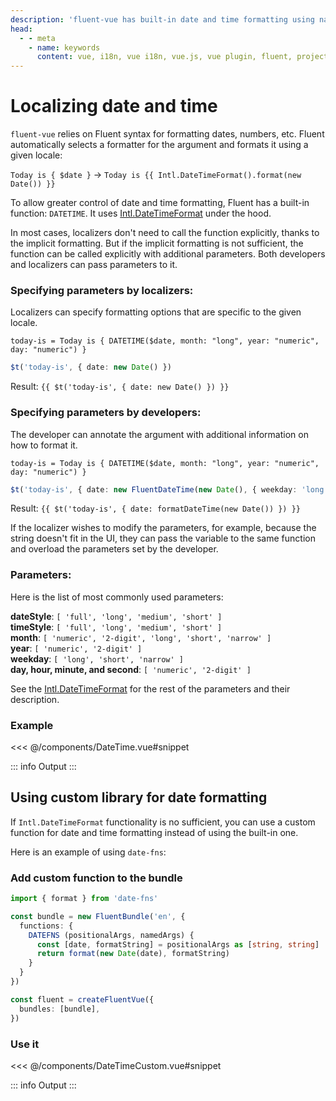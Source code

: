 ```yaml
---
description: 'fluent-vue has built-in date and time formatting using native js methods. But it allows custom implementation using any library you want: dayjs, date-fns, moment, etc.'
head:
  - - meta
    - name: keywords
      content: vue, i18n, vue i18n, vue.js, vue plugin, fluent, project fluent, vue date format, vue datetime
---
```


<script setup>
  import DateTimeComponent from '../components/DateTime.vue'
  import DateTimeCustom from '../components/DateTimeCustom.vue'

  import { FluentDateTime } from '@fluent/bundle'

  const formatDateTime = (date) => new FluentDateTime(date, { weekday: 'long' })
</script>

# Localizing date and time

`fluent-vue` relies on Fluent syntax for formatting dates, numbers, etc. Fluent automatically selects a formatter for the argument and formats it using a given locale:

`Today is { $date }` -> `Today is {{ Intl.DateTimeFormat().format(new Date()) }}`

To allow greater control of date and time formatting, Fluent has a built-in function: `DATETIME`. It uses [Intl.DateTimeFormat](https://developer.mozilla.org/en-US/docs/Web/JavaScript/Reference/Global_Objects/Intl/DateTimeFormat) under the hood.

In most cases, localizers don't need to call the function explicitly, thanks to the implicit formatting. But if the implicit formatting is not sufficient, the function can be called explicitly with additional parameters. Both developers and localizers can pass parameters to it.

### Specifying parameters by localizers:

Localizers can specify formatting options that are specific to the given locale.

```ftl
today-is = Today is { DATETIME($date, month: "long", year: "numeric", day: "numeric") }
```

```ts
$t('today-is', { date: new Date() })
```

Result: `{{ $t('today-is', { date: new Date() }) }}`

### Specifying parameters by developers:

The developer can annotate the argument with additional information on how to format it.

```ftl
today-is = Today is { DATETIME($date, month: "long", year: "numeric", day: "numeric") }
```

```ts
$t('today-is', { date: new FluentDateTime(new Date(), { weekday: 'long' }) })
```

Result: `{{ $t('today-is', { date: formatDateTime(new Date()) }) }}`

If the localizer wishes to modify the parameters, for example, because the string doesn't fit in the UI, they can pass the variable to the same function and overload the parameters set by the developer.

### Parameters:

Here is the list of most commonly used parameters:

**dateStyle**: `[ 'full', 'long', 'medium', 'short' ]`  
**timeStyle**: `[ 'full', 'long', 'medium', 'short' ]`  
**month**: `[ 'numeric', '2-digit', 'long', 'short', 'narrow' ]`  
**year**: `[ 'numeric', '2-digit' ]`  
**weekday**: `[ 'long', 'short', 'narrow' ]`  
**day, hour, minute, and second**: `[ 'numeric', '2-digit' ]`  

See the [Intl.DateTimeFormat](https://developer.mozilla.org/en-US/docs/Web/JavaScript/Reference/Global_Objects/Intl/DateTimeFormat) for the rest of the parameters and their description.

### Example

<<< @/components/DateTime.vue#snippet

::: info Output
<date-time-component />
:::

## Using custom library for date formatting

If `Intl.DateTimeFormat` functionality is no sufficient, you can use a custom function for date and time formatting instead of using the built-in one.

Here is an example of using `date-fns`:

### Add custom function to the bundle

```ts
import { format } from 'date-fns'

const bundle = new FluentBundle('en', {
  functions: {
    DATEFNS (positionalArgs, namedArgs) {
      const [date, formatString] = positionalArgs as [string, string]
      return format(new Date(date), formatString)
    }
  }
})

const fluent = createFluentVue({
  bundles: [bundle],
})
```

### Use it

<<< @/components/DateTimeCustom.vue#snippet

::: info Output
<date-time-custom />
:::